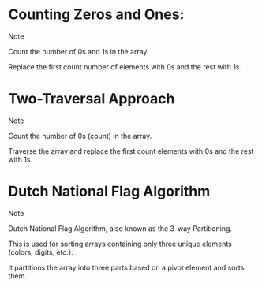 # Counting Zeros and Ones:
> [!NOTE]
> Count the number of 0s and 1s in the array.
> 
> Replace the first count number of elements with 0s and the rest with 1s.
# Two-Traversal Approach
> [!NOTE]
> Count the number of 0s (count) in the array.
> 
> Traverse the array and replace the first count elements with 0s and the rest with 1s.
# Dutch National Flag Algorithm
> [!NOTE]
> Dutch National Flag Algorithm, also known as the 3-way Partitioning.
> 
> This is used for sorting arrays containing only three unique elements (colors, digits, etc.). 
> 
> It partitions the array into three parts based on a pivot element and sorts them.